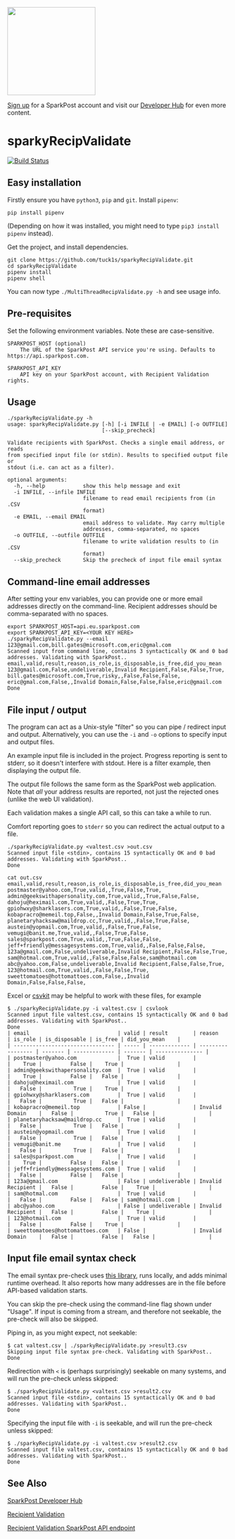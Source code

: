<a href="https://www.sparkpost.com"><img src="https://www.sparkpost.com/sites/default/files/attachments/SparkPost_Logo_2-Color_Gray-Orange_RGB.svg" width="200px"/></a>

[Sign up](https://app.sparkpost.com/join?plan=free-0817?src=Social%20Media&sfdcid=70160000000pqBb&pc=GitHubSignUp&utm_source=github&utm_medium=social-media&utm_campaign=github&utm_content=sign-up) for a SparkPost account and visit our [Developer Hub](https://developers.sparkpost.com) for even more content.

# sparkyRecipValidate
[![Build Status](https://travis-ci.org/tuck1s/sparkyRecipValidate.svg?branch=master)](https://travis-ci.org/tuck1s/sparkyRecipValidate)


## Easy installation

Firstly ensure you have `python3`, `pip` and `git`. Install `pipenv`:

`pip install pipenv`

(Depending on how it was installed, you might need to type `pip3 install pipenv` instead).

Get the project, and install dependencies.

```
git clone https://github.com/tuck1s/sparkyRecipValidate.git
cd sparkyRecipValidate
pipenv install
pipenv shell
```

You can now type `./MultiThreadRecipValidate.py -h` and see usage info.

## Pre-requisites

Set the following environment variables. Note these are case-sensitive.

```
SPARKPOST_HOST (optional)
    The URL of the SparkPost API service you're using. Defaults to https://api.sparkpost.com.

SPARKPOST_API_KEY
    API key on your SparkPost account, with Recipient Validation rights.
```

## Usage

```
./sparkyRecipValidate.py -h
usage: sparkyRecipValidate.py [-h] [-i INFILE | -e EMAIL] [-o OUTFILE]
                              [--skip_precheck]

Validate recipients with SparkPost. Checks a single email address, or reads
from specified input file (or stdin). Results to specified output file or
stdout (i.e. can act as a filter).

optional arguments:
  -h, --help            show this help message and exit
  -i INFILE, --infile INFILE
                        filename to read email recipients from (in .CSV
                        format)
  -e EMAIL, --email EMAIL
                        email address to validate. May carry multiple
                        addresses, comma-separated, no spaces
  -o OUTFILE, --outfile OUTFILE
                        filename to write validation results to (in .CSV
                        format)
  --skip_precheck       Skip the precheck of input file email syntax
```

## Command-line email addresses

After setting your env variables, you can provide one or more email addresses directly on the command-line.
Recipient addresses should be comma-separated with no spaces.

```
export SPARKPOST_HOST=api.eu.sparkpost.com
export SPARKPOST_API_KEY=<YOUR KEY HERE>
./sparkyRecipValidate.py --email 123@gmail.com,bill.gates@microsoft.com,eric@gmal.com
Scanned input from command line, contains 3 syntactically OK and 0 bad addresses. Validating with SparkPost..
email,valid,result,reason,is_role,is_disposable,is_free,did_you_mean
123@gmail.com,False,undeliverable,Invalid Recipient,False,False,True,
bill.gates@microsoft.com,True,risky,,False,False,False,
eric@gmal.com,False,,Invalid Domain,False,False,False,eric@gmail.com
Done
```

## File input / output

The program can act as a Unix-style "filter" so you can pipe / redirect input and output.
Alternatively, you can use the `-i` and `-o` options to specify input and output files.

An example input file is included in the project. Progress reporting is sent to stderr, so it doesn't
interfere with stdout. Here is a filter example, then displaying the output file.

The output file follows the same form as the SparkPost web application. Note that
*all* your address results are reported, not just the rejected ones (unlike the web UI validation).

Each validation makes a single API call, so this can take a while to run.

Comfort reporting goes to `stderr` so you can redirect the actual output to a file.

```
./sparkyRecipValidate.py <valtest.csv >out.csv
Scanned input file <stdin>, contains 15 syntactically OK and 0 bad addresses. Validating with SparkPost..
Done
```

```
cat out.csv
email,valid,result,reason,is_role,is_disposable,is_free,did_you_mean
postmaster@yahoo.com,True,valid,,True,False,True,
admin@geekswithapersonality.com,True,valid,,True,False,False,
dahoju@heximail.com,True,valid,,False,True,True,
gpiohwxy@sharklasers.com,True,valid,,False,True,False,
kobapracro@memeil.top,False,,Invalid Domain,False,True,False,
planetaryhacksaw@maildrop.cc,True,valid,,False,True,False,
austein@yopmail.com,True,valid,,False,True,False,
vemugi@banit.me,True,valid,,False,True,False,
sales@sparkpost.com,True,valid,,True,False,False,
jeff+friendly@messagesystems.com,True,valid,,False,False,False,
123a@gmail.com,False,undeliverable,Invalid Recipient,False,False,True,
sam@hotmal.com,True,valid,,False,False,False,sam@hotmail.com
abc@yahoo.com,False,undeliverable,Invalid Recipient,False,False,True,
123@hotmail.com,True,valid,,False,False,True,
sweettomatoes@hottomattoes.com,False,,Invalid Domain,False,False,False,
```

Excel or [csvkit](https://csvkit.readthedocs.io) may be helpful to work with these files, for example

```
$ ./sparkyRecipValidate.py -i valtest.csv | csvlook
Scanned input file valtest.csv, contains 15 syntactically OK and 0 bad addresses. Validating with SparkPost..
Done
| email                            | valid | result        | reason            | is_role | is_disposable | is_free | did_you_mean    |
| -------------------------------- | ----- | ------------- | ----------------- | ------- | ------------- | ------- | --------------- |
| postmaster@yahoo.com             |  True | valid         |                   |    True |         False |    True |                 |
| admin@geekswithapersonality.com  |  True | valid         |                   |    True |         False |   False |                 |
| dahoju@heximail.com              |  True | valid         |                   |   False |          True |    True |                 |
| gpiohwxy@sharklasers.com         |  True | valid         |                   |   False |          True |   False |                 |
| kobapracro@memeil.top            | False |               | Invalid Domain    |   False |          True |   False |                 |
| planetaryhacksaw@maildrop.cc     |  True | valid         |                   |   False |          True |   False |                 |
| austein@yopmail.com              |  True | valid         |                   |   False |          True |   False |                 |
| vemugi@banit.me                  |  True | valid         |                   |   False |          True |   False |                 |
| sales@sparkpost.com              |  True | valid         |                   |    True |         False |   False |                 |
| jeff+friendly@messagesystems.com |  True | valid         |                   |   False |         False |   False |                 |
| 123a@gmail.com                   | False | undeliverable | Invalid Recipient |   False |         False |    True |                 |
| sam@hotmal.com                   |  True | valid         |                   |   False |         False |   False | sam@hotmail.com |
| abc@yahoo.com                    | False | undeliverable | Invalid Recipient |   False |         False |    True |                 |
| 123@hotmail.com                  |  True | valid         |                   |   False |         False |    True |                 |
| sweettomatoes@hottomattoes.com   | False |               | Invalid Domain    |   False |         False |   False |                 |
```

## Input file email syntax check

The email syntax pre-check uses [this library](https://pypi.org/project/email_validator/), runs locally, and adds minimal runtime overhead.
It also reports how many addresses are in the file before API-based validation starts.

You can skip the pre-check using the command-line flag shown under "Usage". 
If input is coming from a stream, and therefore not seekable, the pre-check will also be skipped.

Piping in, as you might expect, not seekable:
```
$ cat valtest.csv | ./sparkyRecipValidate.py >result3.csv
Skipping input file syntax pre-check. Validating with SparkPost..
Done
```

Redirection with `<` is (perhaps surprisingly) seekable on many systems, and will run the pre-check unless skipped:
```
$ ./sparkyRecipValidate.py <valtest.csv >result2.csv
Scanned input file <stdin>, contains 15 syntactically OK and 0 bad addresses. Validating with SparkPost..
Done
```

Specifying the input file with `-i` is seekable, and will run the pre-check unless skipped:
```
$ ./sparkyRecipValidate.py -i valtest.csv >result2.csv
Scanned input file valtest.csv, contains 15 syntactically OK and 0 bad addresses. Validating with SparkPost..
Done
```

## See Also
[SparkPost Developer Hub](https://developers.sparkpost.com/)

[Recipient Validation](https://www.sparkpost.com/docs/tech-resources/recipient-validation-sparkpost/)

[Recipient Validation SparkPost API endpoint](https://developers.sparkpost.com/api/recipient-validation/)

